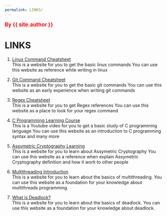 ```yaml
---
permalink: LINKS/
---
```

<span style="color:red; font-weight:bold; font-size:larger;">By {{ site.author }}</span>

# LINKS

1. [Linux Command Cheatsheet](https://www.pcwdld.com/linux-commands-cheat-sheet)<br>
This is a website for you to get the basic linux commands
You can use this website as reference while writing in linux

2. [Git Command Cheatsheet](https://education.github.com/git-cheat-sheet-education.pdf)<br>
This is a website for you to get the basic git commands
You can use this website as an early experience when writing git commands

3. [Regex Cheatsheet](https://docs.linuxfoundation.org/v2/security-service/manage-false-positives/regular-expressions-cheat-sheet)<br>
This is a website for you to get Regex references
You can use this website as a place to look for your regex command

4. [C Programming Learning Course](https://www.youtube.com/watch?v=KJgsSFOSQv0)<br>
This is a Youtube video for you to get a basic study of C programming language
You can use this website as an introduction to C programming syntax and many more

5. [Assymetric Cryptography Learning](https://www.techtarget.com/searchsecurity/definition/asymmetric-cryptography)<br>
This is a website for you to learn about Assymetric Cryptography
You can use this website as a reference when explain Assymetric Cryptography definition and how it work to other people

6. [Multithreading Introduction](https://www.techtarget.com/whatis/definition/multithreading)<br>
This is a website for you to learn about the basics of multithreading. You can use this website as a foundation for your knowledge about multithreads programming.

7. [What is Deadlock?](https://www.scaler.com/topics/operating-system/deadlock-in-os/)<br>
This is a website for you to learn about the basics of deadlock. You can use this website as a foundation for your knowledge about deadlock.
